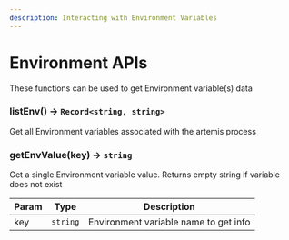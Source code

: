 ```yaml
---
description: Interacting with Environment Variables
---
```


# Environment APIs

These functions can be used to get Environment variable(s) data

### listEnv() -> `Record<string, string>`

Get all Environment variables associated with the artemis process

### getEnvValue(key) -> `string`

Get a single Environment variable value. Returns empty string if variable does
not exist

| Param | Type     | Description                           |
| ----- | -------- | ------------------------------------- |
| key   | `string` | Environment variable name to get info |
